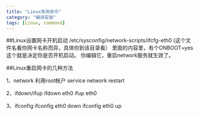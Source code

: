 ```yaml
---
title: "Linux常用命令"
category: "编译安装"
tags: [Linux, command]
---
```

##Linux设置网卡开机启动
/etc/sysconfig/network-scripts/ifcfg-eth0 (这个文件名看你网卡名称而异，具体你到该目录看）
里面的内容里，有个ONBOOT=yes
这个就是决定你是否开机启动。 你编辑它，重启network服务就生效了。

##Linux重启网卡的几种方法

1、network
利用root帐户
service network restart

2、ifdown/ifup
ifdown eth0
ifup eth0

3、ifconfig
ifconfig eth0 down
ifconfig eth0 up